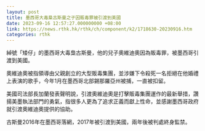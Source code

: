 ```yaml
---
layout: post
title: 墨西哥大毒梟古斯曼之子因販毒罪被引渡到美國
date: 2023-09-16 12:57:27.000000000 +08:00
link: https://news.rthk.hk/rthk/ch/component/k2/1718630-20230916.htm
categories: rthk
---
```


綽號「矮仔」的墨西哥大毒梟古斯曼，他的兒子奧維迪奧因為販毒罪，被墨西哥引渡到美國。

奧維迪奧被指領導由父親創立的大型販毒集團，並涉嫌下令殺死一名拒絕在他婚禮上表演的歌手，今年1月在墨西哥北部錫那羅亞州被捕，一直被扣留。

美國司法部長加蘭發表聲明說，引渡奧維迪奧是打擊販毒集團運作的最新舉措，讚揚美墨執法部門的勇氣，指很多人更為了追求正義而獻上性命，並感謝墨西哥政府就引渡奧維迪奧提供的協助。

古斯曼2016年在墨西哥落網，2017年被引渡到美國，兩年後被判處終身監禁。
